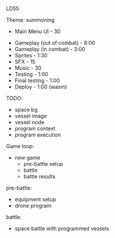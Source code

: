 LD55

Theme: summoning

+ Main Menu UI - 30
- Gameplay (out of combat) - 8:00
- Gameplay (in combat) - 3:00
- Sprites - 1:30
- SFX - 15
- Music - 30
- Testing - 1:00
- Final testing - 1:00
- Deploy - 1:00 (wasm)

TODO:

* space bg
* vessel image
* vessel node
* program context
* program execution

Game loop:

* new game
  * pre-battle setup
  * battle
  * battle results

pre-battle:
- equipment setup
- drone program

battle:
- space battle with programmed vessels
